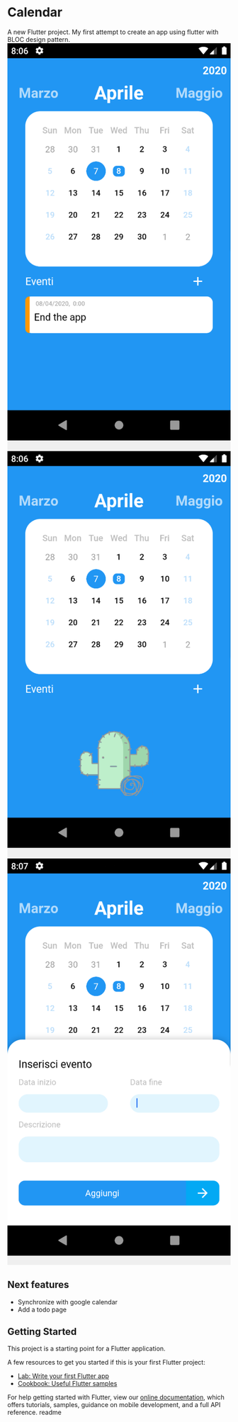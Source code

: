 # Calendar

A new Flutter project.
My first attempt to create an app using flutter with BLOC design pattern.
![GitHub Logo](/exampleimages/event.png)![GitHub Logo](/exampleimages/noevent.png)![GitHub Logo](/exampleimages/addevent.png)




## Next features
* Synchronize with google calendar
* Add a todo page

## Getting Started

This project is a starting point for a Flutter application.

A few resources to get you started if this is your first Flutter project:

- [Lab: Write your first Flutter app](https://flutter.dev/docs/get-started/codelab)
- [Cookbook: Useful Flutter samples](https://flutter.dev/docs/cookbook)

For help getting started with Flutter, view our
[online documentation](https://flutter.dev/docs), which offers tutorials,
samples, guidance on mobile development, and a full API reference.
readme
